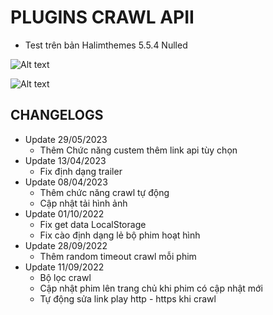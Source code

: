 # PLUGINS CRAWL APII
  - Test trên bản Halimthemes 5.5.4 Nulled

![Alt text](Screenshot-2023-04-08-141930.png?raw=true "Image Demo")

![Alt text](Screenshot-2023-04-08-141958.png?raw=true "Image Demo")

## CHANGELOGS
  - Update 29/05/2023
    + Thêm Chức năng custem thêm link api tùy chọn
  - Update 13/04/2023
    + Fix định dạng trailer
  - Update 08/04/2023
    + Thêm chức năng crawl tự động
    + Cập nhật tải hình ảnh
  - Update 01/10/2022
    + Fix get data LocalStorage
    + Fix cào định dạng lẻ bộ phim hoạt hình
  - Update 28/09/2022
    + Thêm random timeout crawl mỗi phim
  - Update 11/09/2022
    + Bộ lọc crawl
    + Cập nhật phim lên trang chủ khi phim có cập nhật mới
    + Tự động sửa link play http - https khi crawl
